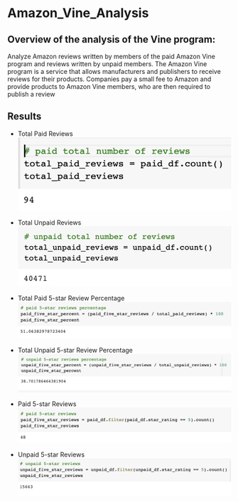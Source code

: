 # Amazon_Vine_Analysis

## Overview of the analysis of the Vine program:

Analyze Amazon reviews written by members of the paid Amazon Vine program and reviews written by unpaid members. The Amazon Vine program is a service that allows manufacturers and publishers to receive reviews for their products. Companies pay a small fee to Amazon and provide products to Amazon Vine members, who are then required to publish a review

## Results

* Total Paid Reviews
![This is an image](https://github.com/paveenB/Amazon_Vine_Analysis/blob/main/Resources/pad_total_reviews.png)

* Total Unpaid Reviews
![This is an image](https://github.com/paveenB/Amazon_Vine_Analysis/blob/main/Resources/unpaid_total_reviews.png)

* Total Paid 5-star Review Percentage
![This is an image](https://github.com/paveenB/Amazon_Vine_Analysis/blob/main/Resources/paid_5star_review_percentage.png)

* Total Unpaid 5-star Review Percentage
![This is an image](https://github.com/paveenB/Amazon_Vine_Analysis/blob/main/Resources/unpaid_5star_review_percentage.png)

* Paid 5-star Reviews
![This is an image](https://github.com/paveenB/Amazon_Vine_Analysis/blob/main/Resources/paid_5star_reviews.png)

* Unpaid 5-star Reviews
![This is an image](https://github.com/paveenB/Amazon_Vine_Analysis/blob/main/Resources/unpaid_5star_reviews.png)
